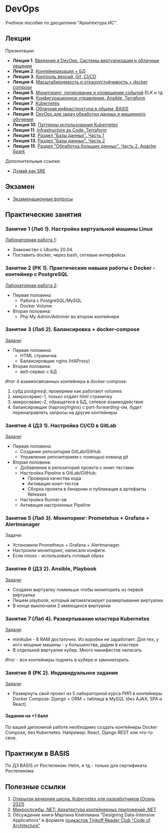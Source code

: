 # DevOps

Учебное пособие по дисциплине "Архитектура ИС".

## Лекции
Презентации:

* **Лекция 1**. [Введение в DevOps. Системы виртуализации и облачные решения](Лекции/Лекция1/АРЭПО-Л1-П.pdf) 
* **Лекция 2**. [Контейнеризация + БД](Лекции/Лекция2/L2.pptx) 
* **Лекция 3**. [Контроль версий, Git, CI/CD](Лекции/Лекция3/Git_dlya_samykh_malenkikh.pdf) 
* **Лекция 4**. [Масштабируемость и отказоустойчивость + docker compose](Лекции/Лекция4/Лекция_4_Масштабируемость_и_отказоустойчивость.pdf) 
* **Лекция 5**. [Мониторинг, логирование и оповещение событий](Лекции/Лекция5/L5.pptx) 
ELK и тд
* **Лекция 6**. [Конфигурационное управление. Ansible, Terraform](Лекции/Лекция6/Лекция_6_ИТ_инфраструктура_Конфигурационное_управление.pdf) 
* **Лекция 7**. [Kubernetes](Лекции/Лекция7/Kubernetes_L7.pptx)
* **Лекция 8**. [Облачная инфраструктура в общем. BASIS](Лекции/Лекция8/L8.pptx) 
* **Лекция 9**. [DevOps для задач  обработки данных и машинного обучения](Лекции/Лекция9/mlops.pdf) 
* **Лекция 10**. [Паттерны использования Kubernetes](Лекции/Лекция10/L10.pptx) 
* **Лекция 11**. [Infrastructure as Code. Terraform](Лекции/Лекция11/Лекция_Terraform.pdf) 
* **Лекция 12**. [Раздел "Базы данных". Часть 1](Лекции/Лекция12/АРЭ%20-%20раздел%20БД%20лекция%201.pdf) 
* **Лекция 13**. [Раздел "Базы данных". Часть 2](Лекции/Лекция13/АРЭ%20-%20раздел%20БД%20лекция%202.pdf) 
* **Лекция 15**. [Раздел "Обработка больших данных". Часть 2. Apache Spark](Лекции/Лекция15/Spark_1.pdf) 

Дополнительные ссылки:

* [Думай как SRE](Лекции/Лекция1/Думай%20как%20SRE%20(simple).pdf)

## Экзамен

* [Экзаменационные вопросы](exam.md)

## Практические занятия

### Занятие 1 (Лаб 1). Настройка виртуальной машины Linux


[Лабораторная работа 1](Лабораторные/L1.pdf):

* Знакомство с Ubuntu 20.04.
* Поставить docker, через bash, сетевые интерфейсы.

### Занятие 2 (РК 1). Практические навыки работы с Docker - контейнер с PostgreSQL


[Лабораторная работа 2](Лабораторные/L2.pdf):

* Первая половина:
  * Работа с PostgreSQL/MySQL
  * Docker Volume
* Вторая половина:
  * Php My Admin/Adminer во втором контейнере

### Занятие 3 (Лаб 2). Балансировка + docker-compose


[Задачи](Лабы/Лаб3/README.MD):

* Первая половина:
  * HTML страничка
  * Балансировщик nginx (HAProxy)
* Вторая половина:
  * веб-сервис с БД

Итог 4 взаимосвязанных контейнера в docker-compose:

1. субд postgresql, проверяем как работают volumes
2. микросервис-1, только отдает html страничку
3. микросервис-2, обращатеся в БД, сетевое взаимодействие
4. балансировщик (haproxy/nginx) с port-forwarding-ом, будет перенаправлять запросы на другие контейнеры

### Занятие 4 (ДЗ 1). Настройка CI/CD в GitLab


[Задачи](Лабы/Лаб4/README.md):

* Первая половина:
  * Создание репозитория GitLab/GitHub
  * Управление репозиторием с помощью команд git
* Вторая половина:
  * Добавление в репозиторий проекта с юнит-тестами
  * Настройка Pipeline в GitLab/GitHub:
    * Проверка качества кода
    * Активация юнит-тестов
    * Сборка проекта в бинарник и публикация в артефакты Releases
  * Настройка Runner-ов
  * Активация настроенных Pipeline

### Занятие 5 (Лаб 3). Мониторинг: Prometehus + Grafana + Alertmanager

Задачи:

* Установили Prometheus + Grafana + Alertmanager.
* Настроили мониторинг, написали конфиги.
* Если плохо - использовать готовый образ

### Занятие 6 (ДЗ 2). Ansible, Playbook


[Задачи](Лабы/Лаб6/README.MD):

* Создаем виртуалку поменьше чтобы мониторить из первой виртуалки
* Пишем playbook, который автоматизирует развертывание виртуалки
* В конце выключаем 2 имеющихся виртуалки

### Занятие 7 (Лаб 4). Развертывание кластера Kubernetes


[Задачи](Лабы/Лаб7/README.md):

* minikube - 8 RAM достаточно. Из коробки не заработает. Для тех, у кого мощные машины - у большинства, дадим в кластере
* В отдельной виртуалке кубер. Много манифестов написать

Итог - все контейнеры поднять в кубере и замониторить

### Занятие 8 (РК 2). Индивидуальное задание

[Задачи](Лабы/Лаб8/README.md):

* Развернуть свой проект из 5 лабораторной курса РИП в контейнеры Docker Compose: Django + ORM + таблица в MySQL (без AJAX, SPA и React)

#### Задание на +1 балл

По вашей дипломной работе необходимо создать контейнеры Docker Compose, без Kubernetes. Например: React, Django REST или что-то свое.

## Практикум в BASIS

По ДЗ BASIS от Ростелеком: Helm, и тд - только для сертификата Ростелекома

## Полезные ссылки

1. [Открытая вечерняя школа. Kubernetes для разработчиков (Осень 2021)](https://www.youtube.com/playlist?list=PL8D2P0ruohOBSA_CDqJLflJ8FLJNe26K-)
2. [Микрослужбы .NET: Архитектура контейнерных приложений .NET](https://learn.microsoft.com/ru-ru/dotnet/architecture/microservices/)
3. Обсуждение книги Мартина Клеппмана "Designing Data-Intensive Applications" в формате [подкастов Tinkoff Reader Club "Code of Architecture"](https://www.youtube.com/playlist?list=PLLrf_044z4JpIlGkIDn6sdBstsTkKMXU6)
